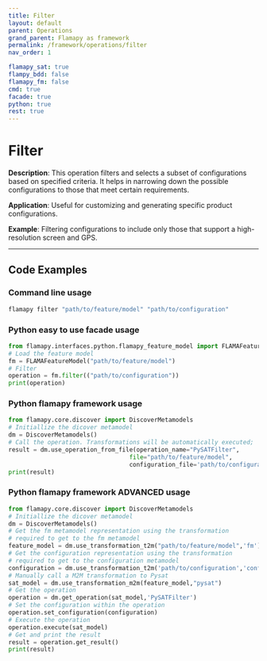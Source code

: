 ```yaml
---
title: Filter
layout: default
parent: Operations
grand_parent: Flamapy as framework
permalink: /framework/operations/filter
nav_order: 1

flamapy_sat: true
flampy_bdd: false
flamapy_fm: false
cmd: true
facade: true
python: true
rest: true
---
```


# Filter
**Description**: 
This operation filters and selects a subset of configurations based on specified criteria. It helps in narrowing down the possible configurations to those that meet certain requirements.

**Application**: 
Useful for customizing and generating specific product configurations.

**Example**: 
Filtering configurations to include only those that support a high-resolution screen and GPS.

---
## Code Examples

### Command line usage
```bash
flamapy filter "path/to/feature/model" "path/to/configuration"
```

### Python easy to use facade usage
```python
from flamapy.interfaces.python.flamapy_feature_model import FLAMAFeatureModel
# Load the feature model
fm = FLAMAFeatureModel("path/to/feature/model")
# Filter
operation = fm.filter(("path/to/configuration"))
print(operation)
```

### Python flamapy framework usage
```python
from flamapy.core.discover import DiscoverMetamodels
# Initiallize the dicover metamodel
dm = DiscoverMetamodels()
# Call the operation. Transformations will be automatically executed; 
result = dm.use_operation_from_file(operation_name="PySATFilter",
                                  file="path/to/feature/model", 
                                  configuration_file='path/to/configuration')
print(result)
```
### Python flamapy framework **ADVANCED** usage
```python
from flamapy.core.discover import DiscoverMetamodels
# Initiallize the dicover metamodel
dm = DiscoverMetamodels()
# Get the fm metamodel representation using the transformation 
# required to get to the fm metamodel
feature_model = dm.use_transformation_t2m("path/to/feature/model",'fm') 
# Get the configuration representation using the transformation 
# required to get to the configuration metamodel
configuration = dm.use_transformation_t2m('path/to/configuration','configuration')
# Manually call a M2M transformation to Pysat
sat_model = dm.use_transformation_m2m(feature_model,"pysat")
# Get the operation
operation = dm.get_operation(sat_model,'PySATFilter')
# Set the configuration within the operation
operation.set_configuration(configuration)
# Execute the operation
operation.execute(sat_model)
# Get and print the result
result = operation.get_result()
print(result)
```